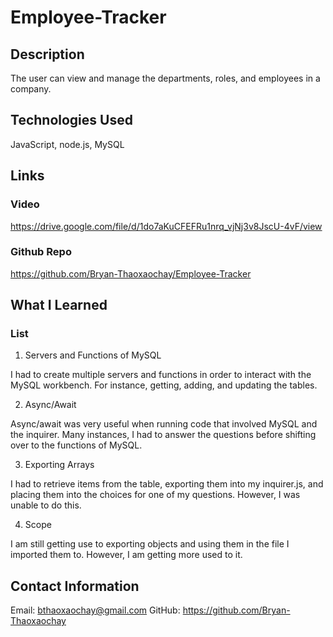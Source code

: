 # Employee-Tracker

## Description

The user can view and manage the departments, roles, and employees in a company.

## Technologies Used

JavaScript, node.js, MySQL

## Links

### Video

https://drive.google.com/file/d/1do7aKuCFEFRu1nrq_vjNj3v8JscU-4vF/view 

### Github Repo
https://github.com/Bryan-Thaoxaochay/Employee-Tracker 

## What I Learned

### List
1. Servers and Functions of MySQL

I had to create multiple servers and functions in order to interact with the MySQL workbench. For instance, getting, adding, and updating the tables.

2. Async/Await

Async/await was very useful when running code that involved MySQL and the inquirer. Many instances, I had to answer the questions before shifting over to the functions of MySQL.

3. Exporting Arrays

I had to retrieve items from the table, exporting them into my inquirer.js, and placing them into the choices for one of my questions. However, I was unable to do this.

4. Scope

I am still getting use to exporting objects and using them in the file I imported them to. However, I am getting more used to it.

## Contact Information

Email: bthaoxaochay@gmail.com
GitHub: https://github.com/Bryan-Thaoxaochay 